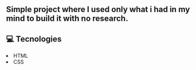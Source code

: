 ## Simple project where I used only what i had in my mind to build it with no research.

## :computer:  Tecnologies

<li>
  HTML
</li>
<li>
  CSS
</li>
